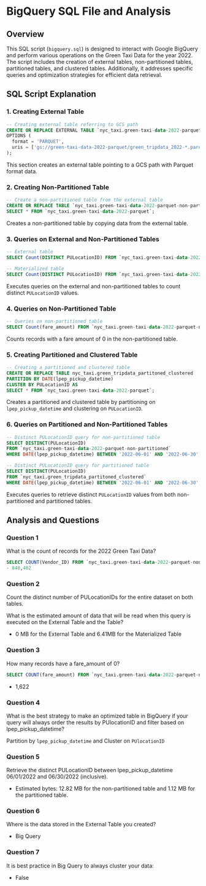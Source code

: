 # BigQuery SQL File and Analysis

## Overview

This SQL script (`bigquery.sql`) is designed to interact with Google BigQuery and perform various operations on the Green Taxi Data for the year 2022. The script includes the creation of external tables, non-partitioned tables, partitioned tables, and clustered tables. Additionally, it addresses specific queries and optimization strategies for efficient data retrieval.

## SQL Script Explanation

### 1. **Creating External Table**

```sql
-- Creating external table referring to GCS path
CREATE OR REPLACE EXTERNAL TABLE `nyc_taxi.green-taxi-data-2022-parquet`
OPTIONS (
  format = 'PARQUET',
  uris = ['gs://green-taxi-data-2022-parquet/green_tripdata_2022-*.parquet']
);
```

This section creates an external table pointing to a GCS path with Parquet format data.

### 2. **Creating Non-Partitioned Table**

```sql
-- Create a non-partitioned table from the external table
CREATE OR REPLACE TABLE `nyc_taxi.green-taxi-data-2022-parquet-non-partitioned` AS
SELECT * FROM `nyc_taxi.green-taxi-data-2022-parquet`;
```

Creates a non-partitioned table by copying data from the external table.

### 3. **Queries on External and Non-Partitioned Tables**

```sql
-- External table
SELECT Count(DISTINCT PULocationID) FROM `nyc_taxi.green-taxi-data-2022-parquet`;

-- Materialized table
SELECT Count(DISTINCT PULocationID) FROM `nyc_taxi.green-taxi-data-2022-parquet-non-partitioned`;
```

Executes queries on the external and non-partitioned tables to count distinct `PULocationID` values.

### 4. **Queries on Non-Partitioned Table**

```sql
-- Queries on non-partitioned table
SELECT Count(fare_amount) FROM `nyc_taxi.green-taxi-data-2022-parquet-non-partitioned` WHERE fare_amount = 0;
```

Counts records with a fare amount of 0 in the non-partitioned table.

### 5. **Creating Partitioned and Clustered Table**

```sql
-- Creating a partitioned and clustered table
CREATE OR REPLACE TABLE nyc_taxi.green_tripdata_partitoned_clustered
PARTITION BY DATE(lpep_pickup_datetime)
CLUSTER BY PULocationID AS
SELECT * FROM `nyc_taxi.green-taxi-data-2022-parquet`;
```

Creates a partitioned and clustered table by partitioning on `lpep_pickup_datetime` and clustering on `PULocationID`.

### 6. **Queries on Partitioned and Non-Partitioned Tables**

```sql
-- Distinct PULocationID query for non-partitioned table
SELECT DISTINCT(PULocationID)
FROM `nyc_taxi.green-taxi-data-2022-parquet-non-partitioned`
WHERE DATE(lpep_pickup_datetime) BETWEEN '2022-06-01' AND '2022-06-30';

-- Distinct PULocationID query for partitioned table
SELECT DISTINCT(PULocationID)
FROM `nyc_taxi.green_tripdata_partitoned_clustered`
WHERE DATE(lpep_pickup_datetime) BETWEEN '2022-06-01' AND '2022-06-30';
```

Executes queries to retrieve distinct `PULocationID` values from both non-partitioned and partitioned tables.

## Analysis and Questions

### Question 1

What is the count of records for the 2022 Green Taxi Data?
```sql
SELECT COUNT(Vendor_ID) FROM `nyc_taxi.green-taxi-data-2022-parquet-non-partitioned`;
- 840,402
```

### Question 2

Count the distinct number of PULocationIDs for the entire dataset on both tables.

What is the estimated amount of data that will be read when this query is executed on the External Table and the Table?

- 0 MB for the External Table and 6.41MB for the Materialized Table

### Question 3

How many records have a fare_amount of 0?
```sql
SELECT COUNT(fare_amount) FROM `nyc_taxi.green-taxi-data-2022-parquet-non-partitioned` WHERE fare_amount = 0;
```
- 1,622

### Question 4

What is the best strategy to make an optimized table in BigQuery if your query will always order the results by PUlocationID and filter based on lpep_pickup_datetime?

Partition by `lpep_pickup_datetime` and Cluster on `PUlocationID`

### Question 5

Retrieve the distinct PULocationID between lpep_pickup_datetime 06/01/2022 and 06/30/2022 (inclusive).

- Estimated bytes: 12.82 MB for the non-partitioned table and 1.12 MB for the partitioned table.

### Question 6

Where is the data stored in the External Table you created?

- Big Query

### Question 7

It is best practice in Big Query to always cluster your data:

- False
